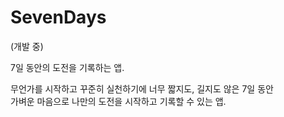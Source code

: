# SevenDays

(개발 중)

7일 동안의 도전을 기록하는 앱.

무언가를 시작하고 꾸준히 실천하기에 너무 짧지도, 길지도 않은 7일 동안  
가벼운 마음으로 나만의 도전을 시작하고 기록할 수 있는 앱. 